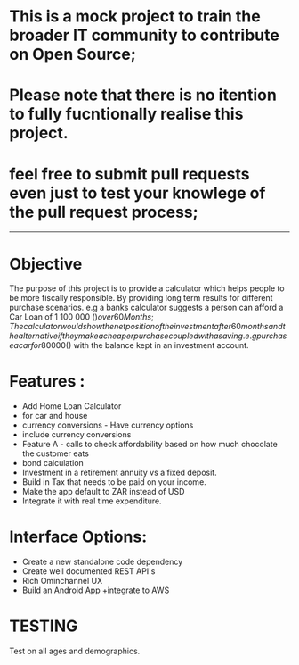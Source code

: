 # This is a mock project to train the broader IT community to contribute on Open Source; 
# Please note that there is no itention to fully fucntionally realise this project. 
# feel free to submit pull requests even just to test your knowlege of the pull request process; 
************************************************************************************************************

# Objective

The purpose of this project is to provide a calculator which helps people to be more fiscally responsible. By providing long term results for different purchase scenarios. e.g a banks calculator suggests a person can afford a Car Loan of 1 100 000 ($) over 60 Months; The calculator would show the net position of the investment after 60 months and the alternative if they make a cheaper purchase coupled with a saving. e.g purchase a car for 80 000 ($) with the balance kept in an investment account.



# Features :
+ Add Home Loan Calculator
+ for car and house 
+ currency conversions - Have currency options
+ include currency conversions
+ Feature A - calls to check affordability based on how much chocolate the customer eats
+ bond calculation
+ Investment in a retirement annuity vs a fixed deposit.
+ Build in Tax that needs to be paid on your income.
+ Make the app default to ZAR instead of USD
+ Integrate it with real time expenditure.

# Interface Options:
+ Create a new standalone code dependency
+ Create well documented REST API's
+ Rich Ominchannel UX  
+ Build an Android App
+integrate to AWS


# TESTING 
Test on all ages and demographics.






